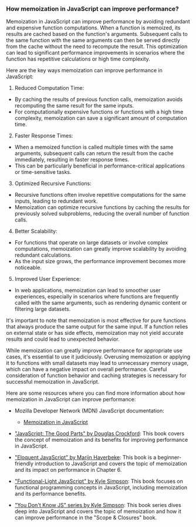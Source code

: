 ### How memoization in JavaScript can improve performance?

Memoization in JavaScript can improve performance by avoiding redundant and expensive function computations. When a function is memoized, its results are cached based on the function's arguments. Subsequent calls to the same function with the same arguments can then be served directly from the cache without the need to recompute the result. This optimization can lead to significant performance improvements in scenarios where the function has repetitive calculations or high time complexity.

Here are the key ways memoization can improve performance in JavaScript:

1. Reduced Computation Time:
  - By caching the results of previous function calls, memoization avoids recomputing the same result for the same inputs.
  - For computationally expensive functions or functions with a high time complexity, memoization can save a significant amount of computation time.

2. Faster Response Times:
  - When a memoized function is called multiple times with the same arguments, subsequent calls can return the result from the cache immediately, resulting in faster response times.
  - This can be particularly beneficial in performance-critical applications or time-sensitive tasks.

3. Optimized Recursive Functions:
  - Recursive functions often involve repetitive computations for the same inputs, leading to redundant work.
  - Memoization can optimize recursive functions by caching the results for previously solved subproblems, reducing the overall number of function calls.

4. Better Scalability:
  - For functions that operate on large datasets or involve complex computations, memoization can greatly improve scalability by avoiding redundant calculations.
  - As the input size grows, the performance improvement becomes more noticeable.

5. Improved User Experience:
  - In web applications, memoization can lead to smoother user experiences, especially in scenarios where functions are frequently called with the same arguments, such as rendering dynamic content or filtering large datasets.

It's important to note that memoization is most effective for pure functions that always produce the same output for the same input. If a function relies on external state or has side effects, memoization may not yield accurate results and could lead to unexpected behavior.

While memoization can greatly improve performance for appropriate use cases, it's essential to use it judiciously. Overusing memoization or applying it to functions with small datasets may lead to unnecessary memory usage, which can have a negative impact on overall performance. Careful consideration of function behavior and caching strategies is necessary for successful memoization in JavaScript.

Here are some resources where you can find more information about how memoization in JavaScript can improve performance:

- Mozilla Developer Network (MDN) JavaScript documentation:
  - [Memoization in JavaScript](https://developer.mozilla.org/en-US/docs/Web/JavaScript/Memoization)

- ["JavaScript: The Good Parts" by Douglas Crockford](https://www.oreilly.com/library/view/javascript-the-good/9780596517748/): This book covers the concept of memoization and its benefits for improving performance in JavaScript.

- ["Eloquent JavaScript" by Marijn Haverbeke](https://eloquentjavascript.net/): This book is a beginner-friendly introduction to JavaScript and covers the topic of memoization and its impact on performance in Chapter 6.

- ["Functional-Light JavaScript" by Kyle Simpson](https://github.com/getify/Functional-Light-JS): This book focuses on functional programming concepts in JavaScript, including memoization and its performance benefits.

- ["You Don't Know JS" series by Kyle Simpson](https://github.com/getify/You-Dont-Know-JS/tree/2nd-ed/scope-closures): This book series dives deep into JavaScript and covers the topic of memoization and how it can improve performance in the "Scope & Closures" book.
